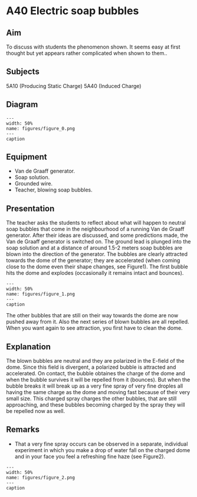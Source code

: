 # A40 Electric soap bubbles 
    
  
## Aim   
 To discuss with students the phenomenon shown. It seems easy at first thought but yet appears rather complicated when shown to them..    
  
## Subjects   
 5A10 (Producing Static Charge) 5A40 (Induced Charge)   
  
## Diagram   
   
```{figure} figures/figure_0.png  
---  
width: 50%  
name: figures/figure_0.png  
---  
caption  
``` 
      
  
## Equipment   
 
 *  Van de Graaff generator. 
 *  Soap solution. 
 *  Grounded wire. 
 *  Teacher, blowing soap bubbles.
     
  
## Presentation   
 The teacher asks the students to reflect about what will happen to neutral soap bubbles that come in the neighbourhood of a running Van de Graaff generator. After their ideas are discussed, and some predictions made, the Van de Graaff generator is switched on. The ground lead is plunged into the soap solution and at a distance of around 1.5-2 meters soap bubbles are blown into the direction of the generator. The bubbles are clearly attracted towards the dome of the generator; they are accelerated (when coming close to the dome even their shape changes, see Figure1). The first bubble hits the dome and explodes (occasionally it remains intact and bounces).     
```{figure} figures/figure_1.png  
---  
width: 50%  
name: figures/figure_1.png  
---  
caption  
``` 
 The other bubbles that are still on their way towards the dome are now pushed away from it. Also the next series of blown bubbles are all repelled. When you want again to see attraction, you first have to clean the dome.      
  
## Explanation   
 The blown bubbles are neutral and they are polarized in the E-field of the dome. Since this field is divergent, a polarized bubble is attracted and accelerated. On contact, the bubble obtaines the charge of the dome and when the bubble survives it will be repelled from it (bounces). But when the bubble breaks it will break up as a very fine spray of very fine droples all having the same charge as the dome and moving fast because of their very small size. This charged spray charges the other bubbles, that are still approaching, and these bubbles becoming charged by the spray they will be repelled now as well.    
  
## Remarks   
 
 *  That a very fine spray occurs can be observed in a separate, individual experiment in which you make a drop of water fall on the charged dome and in your face you feel a refreshing fine haze (see Figure2).    
```{figure} figures/figure_2.png  
---  
width: 50%  
name: figures/figure_2.png  
---  
caption  
```
 
 